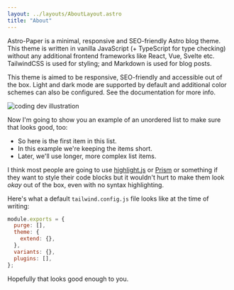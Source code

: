 ```yaml
---
layout: ../layouts/AboutLayout.astro
title: "About"
---
```


Astro-Paper is a minimal, responsive and SEO-friendly Astro blog theme. This theme is written in vanilla JavaScript (+ TypeScript for type checking) without any additional frontend frameworks like React, Vue, Svelte etc. TailwindCSS is used for styling; and Markdown is used for blog posts.

This theme is aimed to be responsive, SEO-friendly and accessible out of
the box. Light and dark mode are supported by default and additional
color schemes can also be configured. See the documentation for more
info.

<div>
  <img src="/assets/dev.svg" class="sm:w-1/2 mx-auto" alt="coding dev illustration">
</div>

Now I'm going to show you an example of an unordered list to make sure that looks good, too:

- So here is the first item in this list.
- In this example we're keeping the items short.
- Later, we'll use longer, more complex list items.

I think most people are going to use [highlight.js](https://highlightjs.org/) or [Prism](https://prismjs.com/) or something if they want to style their code blocks but it wouldn't hurt to make them look _okay_ out of the box, even with no syntax highlighting.

Here's what a default `tailwind.config.js` file looks like at the time of writing:

```js
module.exports = {
  purge: [],
  theme: {
    extend: {},
  },
  variants: {},
  plugins: [],
};
```

Hopefully that looks good enough to you.

